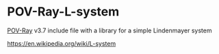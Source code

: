 # POV-Ray-L-system
[POV-Ray](http://www.povray.org) v3.7 include file with a library for a simple Lindenmayer system

https://en.wikipedia.org/wiki/L-system
